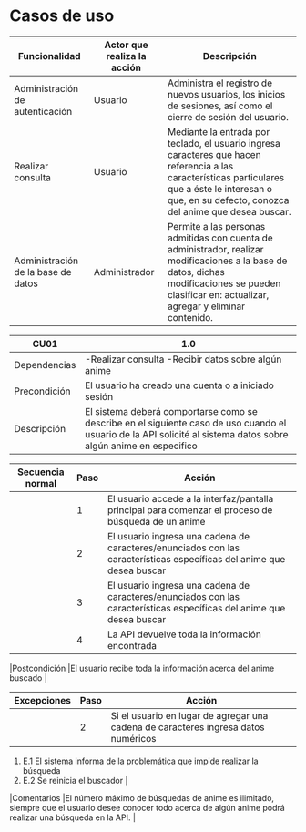 # Casos de uso

|Funcionalidad |Actor que realiza la acción |Descripción |
|---|---|---|
|Administración de autenticación |Usuario | Administra el registro de nuevos usuarios, los inicios de sesiones, así como el cierre de sesión del usuario. |
|Realizar consulta |Usuario |Mediante la entrada por teclado, el usuario ingresa caracteres que hacen referencia a las características particulares que a éste le interesan o que, en su defecto, conozca del anime que desea buscar. |
|Administración de la base de datos |Administrador | Permite a las personas admitidas con cuenta de administrador, realizar modificaciones a la base de datos, dichas modificaciones se pueden clasificar en: actualizar, agregar y eliminar contenido. |


|CU01 |1.0 |
|---|---|
|Dependencias |-Realizar consulta -Recibir datos sobre algún anime |
|Precondición |El usuario ha creado una cuenta o a iniciado sesión |
|Descripción|El sistema deberá comportarse como se describe en el siguiente caso de uso cuando el usuario de la API solicité al sistema datos sobre algún anime en especifico |

|Secuencia normal |Paso |Acción |
|---|---|---|
| |1 |El usuario accede a la interfaz/pantalla principal para comenzar el proceso de búsqueda de un anime |
| |2 | El usuario ingresa una cadena de caracteres/enunciados con las características específicas del anime que desea buscar|
| |3 | El usuario ingresa una cadena de caracteres/enunciados con las características específicas del anime que desea buscar |
| |4 |La API devuelve toda la información encontrada |

|Postcondición |El usuario recibe toda la información acerca del anime buscado |

|Excepciones |Paso |Acción |
|---|---|---|
| |2 |Si el usuario en lugar de agregar una cadena de caracteres ingresa datos numéricos  
1. E.1 El sistema informa de la problemática que impide realizar la búsqueda 
2. E.2  Se reinicia el buscador |

|Comentarios |El número máximo de búsquedas de anime es ilimitado, siempre que el usuario desee conocer todo acerca de algún anime podrá realizar una búsqueda en la API. |

